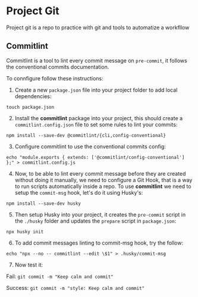 # Project Git
Project git is a repo to practice with git and tools to automatize a workfllow

## Commitlint
Commitlint is a tool to lint every commit message on `pre-commit`, it follows the conventional commits documentation.

To connfigure follow these instructions:
1. Create a new `package.json` file into your project folder to add local dependencies:

`touch package.json`

2. Install the **commitlint** package into your project, this should create a `commitlint.config.json` file to set some rules to lint your commits:

`npm install --save-dev @commitlint/{cli,config-conventional}`

3. Configure commitlint to use the conventional commits config:

`echo "module.exports { extends: ['@commitlint/config-conventional'] };" > commitlint.config.js`

4. Now, to be able to lint every commit message before they are created without doing it manually, we need to configure a Git Hook, that is a way to run scripts automatically inside a repo. To use **commitlint** we need to setup the `commit-msg` hook, let's do it using Husky's:

`npm install --save-dev husky`

5. Then setup Husky into your project, it creates the `pre-commit` script in the `./husky` folder and updates the `prepare` script in `package.json`:

`npx husky init`

6. To add commit messages linting to commit-msg hook, try the follow:

`echo "npx --no -- commitlint --edit \$1" > .husky/commit-msg`

7. Now test it:

Fail: `git commit -m "Keep calm and commit"`

Success: `git commit -m "style: Keep calm and commit"`